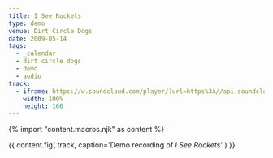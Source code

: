 ```yaml
---
title: I See Rockets
type: demo
venue: Dirt Circle Dogs
date: 2009-05-14
tags:
  - _calendar
  - dirt circle dogs
  - demo
  - audio
track:
  - iframe: https://w.soundcloud.com/player/?url=https%3A//api.soundcloud.com/tracks/274098&amp;color=ff6600&amp;auto_play=false&amp;show_artwork=false
    width: 100%
    height: 166
---
```


{% import "content.macros.njk" as content %}

{{ content.fig(
  track,
  caption='Demo recording of *I See Rockets*'
) }}
